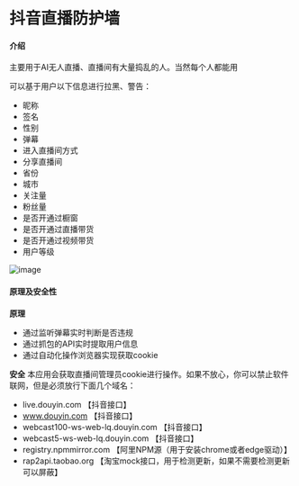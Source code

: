 # 抖音直播防护墙

#### 介绍
主要用于AI无人直播、直播间有大量捣乱的人。当然每个人都能用

可以基于用户以下信息进行拉黑、警告：
- 昵称
- 签名
- 性别
- 弹幕
- 进入直播间方式
- 分享直播间
- 省份
- 城市
- 关注量
- 粉丝量
- 是否开通过橱窗
- 是否开通过直播带货
- 是否开通过视频带货
- 用户等级

![image](https://github.com/user-attachments/assets/6e2b7d69-4522-4f36-a9e4-9748513c80cf)



#### 原理及安全性

 **原理** 
- 通过监听弹幕实时判断是否违规
- 通过抓包的API实时提取用户信息
- 通过自动化操作浏览器实现获取cookie

 **安全** 
本应用会获取直播间管理员cookie进行操作。如果不放心，你可以禁止软件联网，但是必须放行下面几个域名：
- live.douyin.com 【抖音接口】
- www.douyin.com 【抖音接口】
- webcast100-ws-web-lq.douyin.com 【抖音接口】
- webcast5-ws-web-lq.douyin.com 【抖音接口】
- registry.npmmirror.com 【阿里NPM源（用于安装chrome或者edge驱动）】
- rap2api.taobao.org 【淘宝mock接口，用于检测更新，如果不需要检测更新可以屏蔽】

